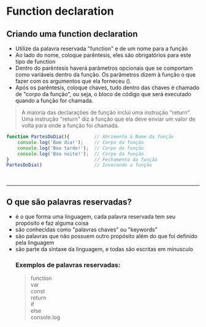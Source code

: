 # Function declaration

## Criando uma function declaration
- Utilize da palavra reservada "function" e de um nome para a função
- Ao lado do nome, coloque parêntesis, eles são obrigatórios para este tipo de function
- Dentro do parêntesis haverá parâmetros opcionais que se comportam como variáveis dentro da função. Os parâmetros dizem à função o que fazer com os argumentos que ela forneceu ().
- Após os parêntesis, coloque chaves, tudo dentro das chaves é chamado de "corpo da função", ou seja, o bloco de código que será executado quando a função for chamada.

 >A maioria das declarações de função inclui uma instrução "return". Uma instrução "return" diz à função que ela deve enviar um valor de volta para onde a função foi chamada.
```js
function PartesDoDia(){         // Abrimento & Nome da função
    console.log('Bom dia!');    // Corpo da função 
    console.log('Boa tarde!');  // Corpo da função
    console.log('Boa noite!');  // Corpo da função
}                               // Fechamento da função
PartesDoDia()                   // Invocando a função 
```

</br>

_________________________________________________________________

## O que são palavras reservadas?
<ul type=square>
<li>é o que forma uma linguagem, cada palavra reservada tem seu propósito e faz alguma coisa</li>
<li>são conhecidas como "palavras chaves" ou "keywords" </li>
<li>são palavras que não possuem outro propósito além do que foi definido pela linguagem</li>
<li>são parte da sintaxe da linguagem, e todas são escritas em mínusculo </li>

### Exemplos de palavras reservadas: 
> function      </br>
> var           </br>
> const         </br>
> return        </br>
> if            </br>
> else          </br>
> console.log </br>



